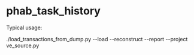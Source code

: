 # phab_task_history

Typical usage:

./load_transactions_from_dump.py --load --reconstruct --report --project ve_source.py

